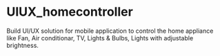 # UIUX_homecontroller
Build UI/UX solution for mobile application to control the home appliance like Fan, Air conditionar, TV, Lights &amp; Bulbs, Lights with adjustable brightness.
